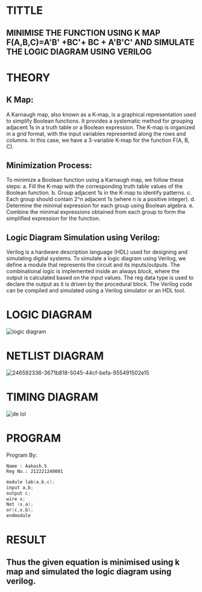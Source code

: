 # TITTLE
## MINIMISE THE FUNCTION USING K MAP F(A,B,C)=A'B' +BC'+ BC + A'B'C' AND SIMULATE THE LOGIC DIAGRAM USING VERILOG


# THEORY
## K Map:

A Karnaugh map, also known as a K-map, is a graphical representation used to simplify Boolean functions.
It provides a systematic method for grouping adjacent 1s in a truth table or a Boolean expression.
The K-map is organized in a grid format, with the input variables represented along the rows and columns.
In this case, we have a 3-variable K-map for the function F(A, B, C).

## Minimization Process:

To minimize a Boolean function using a Karnaugh map, we follow these steps:
a. Fill the K-map with the corresponding truth table values of the Boolean function.
b. Group adjacent 1s in the K-map to identify patterns.
c. Each group should contain 2^n adjacent 1s (where n is a positive integer).
d. Determine the minimal expression for each group using Boolean algebra.
e. Combine the minimal expressions obtained from each group to form the simplified expression for the function.

## Logic Diagram Simulation using Verilog:

Verilog is a hardware description language (HDL) used for designing and simulating digital systems.
To simulate a logic diagram using Verilog, we define a module that represents the circuit and its inputs/outputs.
The combinational logic is implemented inside an always block, where the output is calculated based on the input values.
The reg data type is used to declare the output as it is driven by the procedural block.
The Verilog code can be compiled and simulated using a Verilog simulator or an HDL tool.
# LOGIC DIAGRAM
![logic diagram ](https://github.com/shankar-saradha/Simulation-project--Digital-Electronics/assets/93978702/222b7f01-5b15-46e0-a569-60082c147bfb)

# NETLIST DIAGRAM
![246592336-3671b818-5045-44cf-befa-955491502e15](https://github.com/shankar-saradha/Simulation-project--Digital-Electronics/assets/93978702/14f82222-7a3c-4622-89b8-67689f6fcd3a)

# TIMING DIAGRAM
![de lol ](https://github.com/shankar-saradha/Simulation-project--Digital-Electronics/assets/93978702/c8c9fa46-3129-4e37-b134-b8f5c521af85)

# PROGRAM
Program By:
```
Name : Aakash.S
Reg No.: 212221240001
```
```c 
module lab(a,b,c);
input a,b;
output c;
wire x;
Not (x,a);
or(c,x,b);
endmodule
```
# RESULT 
## Thus the given equation is minimised using k map and simulated the logic diagram using verilog.


